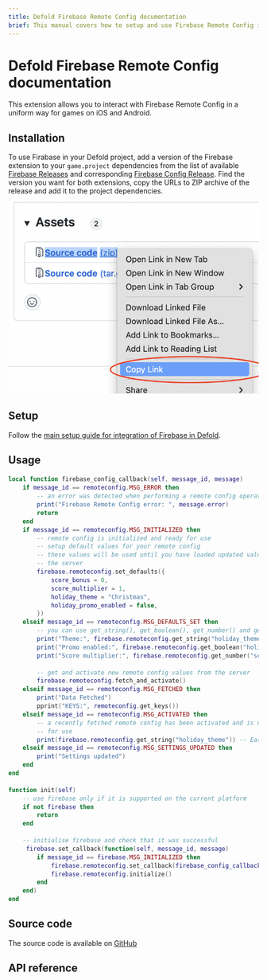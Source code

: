```yaml
---
title: Defold Firebase Remote Config documentation
brief: This manual covers how to setup and use Firebase Remote Config in Defold.
---
```


# Defold Firebase Remote Config documentation

This extension allows you to interact with Firebase Remote Config in a uniform way for games on iOS and Android.


## Installation
To use Firabase in your Defold project, add a version of the Firebase extension to your `game.project` dependencies from the list of available [Firebase Releases](https://github.com/defold/extension-firebase/releases) and corresponding [Firebase Config Release](https://github.com/defold/extension-firebase-remoteconfig/releases).
Find the version you want for both extensions, copy the URLs to ZIP archive of the release and add it to the project dependencies.

![](add-dependency.png)

## Setup
Follow the [main setup guide for integration of Firebase in Defold](https://www.defold.com/extension-firebase).


## Usage

```lua
local function firebase_config_callback(self, message_id, message)
    if message_id == remoteconfig.MSG_ERROR then
        -- an error was detected when performing a remote config operation
        print("Firebase Remote Config error: ", message.error)
        return
    end
    if message_id == remoteconfig.MSG_INITIALIZED then
        -- remote config is initialized and ready for use
        -- setup default values for your remote config
        -- these values will be used until you have loaded updated values from
        -- the server
        firebase.remoteconfig.set_defaults({
            score_bonus = 0,
            score_multiplier = 1,
            holiday_theme = "Christmas",
            holiday_promo_enabled = false,
        })
    elseif message_id == remoteconfig.MSG_DEFAULTS_SET then
        -- you can use get_string(), get_boolean(), get_number() and get_data()
        print("Theme:", firebase.remoteconfig.get_string("holiday_theme"))                  -- Christmas
        print("Promo enabled:", firebase.remoteconfig.get_boolean("holiday_promo_enabled")) -- false
        print("Score multiplier:", firebase.remoteconfig.get_number("score_multiplier"))    -- 1

        -- get and activate new remote config values from the server
        firebase.remoteconfig.fetch_and_activate()
    elseif message_id == remoteconfig.MSG_FETCHED then
        print("Data Fetched")
        pprint("KEYS:", remoteconfig.get_keys())
    elseif message_id == remoteconfig.MSG_ACTIVATED then
        -- a recently fetched remote config has been activated and is now ready
        -- for use
        print(firebase.remoteconfig.get_string("holiday_theme")) -- Easter
    elseif message_id == remoteconfig.MSG_SETTINGS_UPDATED then
        print("Settings updated")
    end
end

function init(self)
    -- use firebase only if it is supported on the current platform
    if not firebase then
        return
    end

    -- initialise firebase and check that it was successful
     firebase.set_callback(function(self, message_id, message)
        if message_id == firebase.MSG_INITIALIZED then
            firebase.remoteconfig.set_callback(firebase_config_callback)
            firebase.remoteconfig.initialize()
        end
    end)
end
```

## Source code

The source code is available on [GitHub](https://github.com/defold/extension-firebase-remoteconfig)


## API reference
